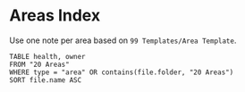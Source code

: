 # Areas Index

Use one note per area based on `99 Templates/Area Template`.

```dataview
TABLE health, owner
FROM "20 Areas"
WHERE type = "area" OR contains(file.folder, "20 Areas")
SORT file.name ASC
```


